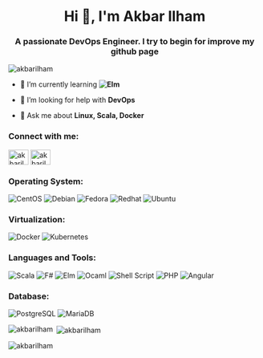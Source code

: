 <h1 align="center">Hi 👋, I'm Akbar Ilham</h1>
<h3 align="center">A passionate DevOps Engineer. I try to begin for improve my github page</h3>

<p align="left"> <img src="https://komarev.com/ghpvc/?username=akbarilham&label=Profile%20views&color=0e75b6&style=flat" alt="akbarilham" /> </p>

- 🌱 I’m currently learning  **<img alt="Elm" src="https://img.shields.io/badge/Elm-60B5CC?style=flat-square&logo=elm&logoColor=white" />**

- 🤝 I’m looking for help with **DevOps**

- 💬 Ask me about **Linux, Scala, Docker**

<h3 align="left">Connect with me:</h3>
<p align="left">
<a href="https://linkedin.com/in/akbarilham" target="blank"><img align="center" src="https://raw.githubusercontent.com/rahuldkjain/github-profile-readme-generator/master/src/images/icons/Social/linked-in-alt.svg" alt="akbarilham" height="30" width="40" /></a>
<a href="https://stackoverflow.com/users/akbarilham" target="blank"><img align="center" src="https://raw.githubusercontent.com/rahuldkjain/github-profile-readme-generator/master/src/images/icons/Social/stack-overflow.svg" alt="akbarilham" height="30" width="40" /></a>
</p>

<h3 align="left">Operating System:</h3>
<p>
  <img alt="CentOS" src="https://img.shields.io/badge/Cent%20OS-262577?style=for-the-badge&logo=CentOS&logoColor=white" />
  <img alt="Debian" src="https://img.shields.io/badge/Debian-A81D33?style=for-the-badge&logo=debian&logoColor=white" />
  <img alt="Fedora" src="https://img.shields.io/badge/Fedora-294172?style=for-the-badge&logo=fedora&logoColor=white" />
  <img alt="Redhat" src="https://img.shields.io/badge/Red%20Hat-EE0000?style=for-the-badge&logo=redhat&logoColor=white" />
  <img alt="Ubuntu" src="https://img.shields.io/badge/Ubuntu-E95420?style=for-the-badge&logo=ubuntu&logoColor=white" />
</p>

<h3 align="left">Virtualization:</h3>
<p>
  <img alt="Docker" src="https://img.shields.io/badge/docker-%230db7ed.svg?style=for-the-badge&logo=docker&logoColor=white" />
  <img alt="Kubernetes" src="https://img.shields.io/badge/kubernetes-%23326ce5.svg?style=for-the-badge&logo=kubernetes&logoColor=white" />
</p>

<h3 align="left">Languages and Tools:</h3>
<p>  
  <img alt="Scala" src="https://img.shields.io/badge/Scala-DC322F?style=for-the-badge&logo=scala&logoColor=white" />
  <img alt="F#" src="https://img.shields.io/static/v1?style=for-the-badge&message=F%23&color=378BBA&logo=F%23&logoColor=FFFFFF&label=" />
  <img alt="Elm" src="https://img.shields.io/badge/Elm-60B5CC?style=for-the-badge&logo=elm&logoColor=white" />
  <img alt="Ocaml" src="https://img.shields.io/static/v1?style=for-the-badge&message=OCaml&color=EC6813&logo=OCaml&logoColor=FFFFFF&label=" />
  <img alt="Shell Script" src="https://img.shields.io/badge/shell_script-%23121011.svg?style=for-the-badge&logo=gnu-bash&logoColor=white"/>
  <img alt="PHP" src="https://img.shields.io/badge/-PHP-777BB4?style=for-the-badge&logo=php&logoColor=white" />
  <img alt="Angular" src="https://img.shields.io/badge/Angular-DD0031?style=for-the-badge&logo=angular&logoColor=white" />
  
</p>

<h3 align="left">Database:</h3>
<p>
  <img alt="PostgreSQL" src="https://img.shields.io/badge/PostgreSQL-316192?style=for-the-badge&logo=postgresql&logoColor=white" />
  <img alt="MariaDB" src="https://img.shields.io/badge/MariaDB-003545?style=for-the-badge&logo=mariadb&logoColor=white" />
</p>

<p><img align="left" src="https://github-readme-stats.vercel.app/api/top-langs?username=akbarilham&show_icons=true&locale=en&layout=compact" alt="akbarilham" /></p>

<p>&nbsp;<img align="center" src="https://github-readme-stats.vercel.app/api?username=akbarilham&show_icons=true&locale=en" alt="akbarilham" /></p>

<p><img align="center" src="https://github-readme-streak-stats.herokuapp.com/?user=akbarilham&" alt="akbarilham" /></p>

